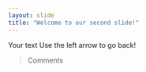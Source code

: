 ```yaml
---
layout: slide
title: "Welcome to our second slide!"
---
```

Your text
Use the left arrow to go back!

> Comments
